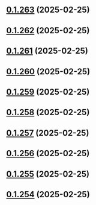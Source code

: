 ## [0.1.263](https://github.com/binary-braids/terraform-oracle/compare/v0.1.262...v0.1.263) (2025-02-25)



## [0.1.262](https://github.com/binary-braids/terraform-oracle/compare/v0.1.261...v0.1.262) (2025-02-25)



## [0.1.261](https://github.com/binary-braids/terraform-oracle/compare/v0.1.260...v0.1.261) (2025-02-25)



## [0.1.260](https://github.com/binary-braids/terraform-oracle/compare/v0.1.259...v0.1.260) (2025-02-25)



## [0.1.259](https://github.com/binary-braids/terraform-oracle/compare/v0.1.258...v0.1.259) (2025-02-25)



## [0.1.258](https://github.com/binary-braids/terraform-oracle/compare/v0.1.257...v0.1.258) (2025-02-25)



## [0.1.257](https://github.com/binary-braids/terraform-oracle/compare/v0.1.256...v0.1.257) (2025-02-25)



## [0.1.256](https://github.com/binary-braids/terraform-oracle/compare/v0.1.255...v0.1.256) (2025-02-25)



## [0.1.255](https://github.com/binary-braids/terraform-oracle/compare/v0.1.254...v0.1.255) (2025-02-25)



## [0.1.254](https://github.com/binary-braids/terraform-oracle/compare/v0.1.253...v0.1.254) (2025-02-25)



